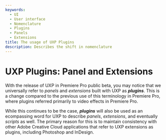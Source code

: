 ```yaml
---
keywords:
  - UI
  - User interface
  - Nomenclature
  - Plugins
  - Panels
  - Extensions
title: The usage of UXP Plugins
description: Describes the shift in nomenclature 
---
```


# UXP Plugins: Panel and Extensions


With the release of UXP in Premiere Pro public beta, you may notice that we universally refer to *panels* and *extensions* built with UXP as ***plugins***. This is a change compared to the previous use of this terminology in Premiere Pro, where plugins referred primarily to video effects in Premiere Pro. 

While this continues to be the case, ***plugins*** will also be used as an ecompassing word for UXP to describe *panels*, *extensions*, and eventually *scripts* as well. The primary reason for this is to maintain consistency with other Adobe Creative Cloud applications that refer to UXP extensions as plugins, including Photoshop and InDesign.